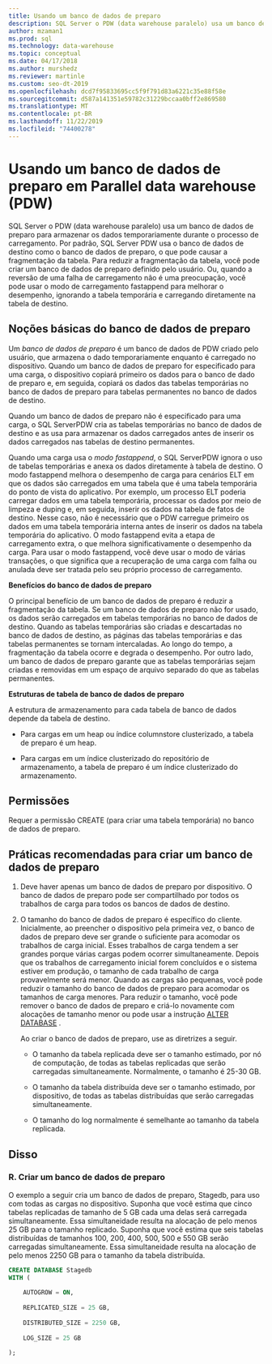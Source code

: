 ```yaml
---
title: Usando um banco de dados de preparo
description: SQL Server o PDW (data warehouse paralelo) usa um banco de dados de preparo para armazenar os dados temporariamente durante o processo de carregamento.
author: mzaman1
ms.prod: sql
ms.technology: data-warehouse
ms.topic: conceptual
ms.date: 04/17/2018
ms.author: murshedz
ms.reviewer: martinle
ms.custom: seo-dt-2019
ms.openlocfilehash: dcd7f95833695cc5f9f791d83a6221c35e88f58e
ms.sourcegitcommit: d587a141351e59782c31229bccaa0bff2e869580
ms.translationtype: MT
ms.contentlocale: pt-BR
ms.lasthandoff: 11/22/2019
ms.locfileid: "74400278"
---
```

# <a name="using-a-staging-database-in-parallel-data-warehouse-pdw"></a>Usando um banco de dados de preparo em Parallel data warehouse (PDW)
SQL Server o PDW (data warehouse paralelo) usa um banco de dados de preparo para armazenar os dados temporariamente durante o processo de carregamento. Por padrão, SQL Server PDW usa o banco de dados de destino como o banco de dados de preparo, o que pode causar a fragmentação da tabela. Para reduzir a fragmentação da tabela, você pode criar um banco de dados de preparo definido pelo usuário. Ou, quando a reversão de uma falha de carregamento não é uma preocupação, você pode usar o modo de carregamento fastappend para melhorar o desempenho, ignorando a tabela temporária e carregando diretamente na tabela de destino.  
  
## <a name="StagingDatabase"></a>Noções básicas do banco de dados de preparo  
Um *banco de dados de preparo* é um banco de dados de PDW criado pelo usuário, que armazena o dado temporariamente enquanto é carregado no dispositivo. Quando um banco de dados de preparo for especificado para uma carga, o dispositivo copiará primeiro os dados para o banco de dado de preparo e, em seguida, copiará os dados das tabelas temporárias no banco de dados de preparo para tabelas permanentes no banco de dados de destino.  
  
Quando um banco de dados de preparo não é especificado para uma carga, o SQL ServerPDW cria as tabelas temporárias no banco de dados de destino e as usa para armazenar os dados carregados antes de inserir os dados carregados nas tabelas de destino permanentes.  
  
Quando uma carga usa o *modo fastappend*, o SQL ServerPDW ignora o uso de tabelas temporárias e anexa os dados diretamente à tabela de destino. O modo fastappend melhora o desempenho de carga para cenários ELT em que os dados são carregados em uma tabela que é uma tabela temporária do ponto de vista do aplicativo. Por exemplo, um processo ELT poderia carregar dados em uma tabela temporária, processar os dados por meio de limpeza e duping e, em seguida, inserir os dados na tabela de fatos de destino. Nesse caso, não é necessário que o PDW carregue primeiro os dados em uma tabela temporária interna antes de inserir os dados na tabela temporária do aplicativo. O modo fastappend evita a etapa de carregamento extra, o que melhora significativamente o desempenho da carga. Para usar o modo fastappend, você deve usar o modo de várias transações, o que significa que a recuperação de uma carga com falha ou anulada deve ser tratada pelo seu próprio processo de carregamento.  
  
**Benefícios do banco de dados de preparo**  
  
O principal benefício de um banco de dados de preparo é reduzir a fragmentação da tabela. Se um banco de dados de preparo não for usado, os dados serão carregados em tabelas temporárias no banco de dados de destino. Quando as tabelas temporárias são criadas e descartadas no banco de dados de destino, as páginas das tabelas temporárias e das tabelas permanentes se tornam intercaladas. Ao longo do tempo, a fragmentação da tabela ocorre e degrada o desempenho. Por outro lado, um banco de dados de preparo garante que as tabelas temporárias sejam criadas e removidas em um espaço de arquivo separado do que as tabelas permanentes.  
  
**Estruturas de tabela de banco de dados de preparo**  
  
A estrutura de armazenamento para cada tabela de banco de dados depende da tabela de destino.  
  
-   Para cargas em um heap ou índice columnstore clusterizado, a tabela de preparo é um heap.  
  
-   Para cargas em um índice clusterizado do repositório de armazenamento, a tabela de preparo é um índice clusterizado do armazenamento.  
  
## <a name="Permissions"></a>Permissões  
Requer a permissão CREATE (para criar uma tabela temporária) no banco de dados de preparo. 

<!-- MISSING LINKS

For more information, see [Grant Permissions to load data](grant-permissions-to-load-data.md).  

-->
  
## <a name="CreatingStagingDatabase"></a>Práticas recomendadas para criar um banco de dados de preparo  
  
1.  Deve haver apenas um banco de dados de preparo por dispositivo. O banco de dados de preparo pode ser compartilhado por todos os trabalhos de carga para todos os bancos de dados de destino.  
  
2.  O tamanho do banco de dados de preparo é específico do cliente. Inicialmente, ao preencher o dispositivo pela primeira vez, o banco de dados de preparo deve ser grande o suficiente para acomodar os trabalhos de carga inicial. Esses trabalhos de carga tendem a ser grandes porque várias cargas podem ocorrer simultaneamente. Depois que os trabalhos de carregamento inicial forem concluídos e o sistema estiver em produção, o tamanho de cada trabalho de carga provavelmente será menor. Quando as cargas são pequenas, você pode reduzir o tamanho do banco de dados de preparo para acomodar os tamanhos de carga menores. Para reduzir o tamanho, você pode remover o banco de dados de preparo e criá-lo novamente com alocações de tamanho menor ou pode usar a instrução [ALTER DATABASE](../t-sql/statements/alter-database-transact-sql.md?tabs=sqlpdw) .  
  
    Ao criar o banco de dados de preparo, use as diretrizes a seguir.  
  
    -   O tamanho da tabela replicada deve ser o tamanho estimado, por nó de computação, de todas as tabelas replicadas que serão carregadas simultaneamente. Normalmente, o tamanho é 25-30 GB.  
  
    -   O tamanho da tabela distribuída deve ser o tamanho estimado, por dispositivo, de todas as tabelas distribuídas que serão carregadas simultaneamente.  
  
    -   O tamanho do log normalmente é semelhante ao tamanho da tabela replicada.  
  
## <a name="Examples"></a>Disso  
  
### <a name="a-create-a-staging-database"></a>R. Criar um banco de dados de preparo 
O exemplo a seguir cria um banco de dados de preparo, Stagedb, para uso com todas as cargas no dispositivo. Suponha que você estima que cinco tabelas replicadas de tamanho de 5 GB cada uma delas será carregada simultaneamente. Essa simultaneidade resulta na alocação de pelo menos 25 GB para o tamanho replicado. Suponha que você estima que seis tabelas distribuídas de tamanhos 100, 200, 400, 500, 500 e 550 GB serão carregadas simultaneamente. Essa simultaneidade resulta na alocação de pelo menos 2250 GB para o tamanho da tabela distribuída.  
  
```sql  
CREATE DATABASE Stagedb  
WITH (  
  
    AUTOGROW = ON,  
  
    REPLICATED_SIZE = 25 GB,  
  
    DISTRIBUTED_SIZE = 2250 GB,  
  
    LOG_SIZE = 25 GB  
  
);  
```  

<!-- MISSING LINKS
 
## See Also  
[Common metadata query examples](metadata-query-examples.md)  

-->
  
